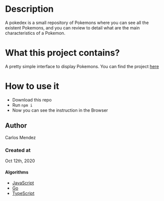 # Description

A pokedex is a small repository of Pokemons where you can see all the existent Pokemons, and you can review to detail what are the main characteristics of a Pokemon.

# What this project contains? 

A pretty simple interface to display Pokemons. You can find the project [here](https://expo.io/@cjairm/projects/pokedex-project)

# How to use it

-   Download this repo
-   Run `npm i`
-   Now you can see the instruction in the Browser

## Author

Carlos Mendez

### Created at

Oct 12th, 2020

#### Algorithms

-   [JavaScript](https://github.com/cjairm/javascript/tree/master/Algorithms-JS)
-   [Go](https://github.com/cjairm/go/tree/master/Algorithms-Go)
-   [TypeScript](https://github.com/cjairm/typescript/tree/master/Algorithms-TS)
